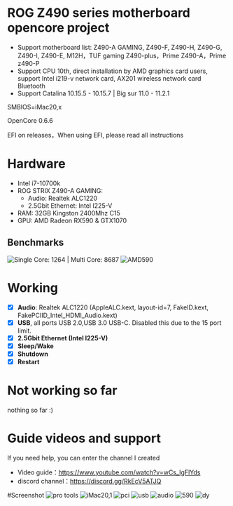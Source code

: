 # ROG Z490 series motherboard opencore project

- Support motherboard list: Z490-A GAMING, Z490-F, Z490-H, Z490-G, Z490-I, Z490-E, M12H，TUF gaming Z490-plus，Prime Z490-A，Prime z490-P
- Support CPU 10th, direct installation by AMD graphics card users, support Intel i219-v network card, AX201 wireless network card Bluetooth
- Support Catalina 10.15.5 - 10.15.7 | Big sur 11.0 - 11.2.1

SMBIOS=iMac20,x

OpenCore 0.6.6

EFI on releases，When using EFI, please read all instructions

# Hardware
- Intel i7-10700k
- ROG STRIX Z490-A GAMING:
	- Audio: Realtek ALC1220
	- 2.5Gbit Ethernet: Intel I225-V
- RAM: 32GB Kingston 2400Mhz C15
- GPU: AMD Radeon RX590 & GTX1070

## Benchmarks



![Single Core: 1264 | Multi Core: 8687](https://github.com/xiaovie/-Hackintosh-i7-10700k-ROG-STRIX-Z490-A-GAMING-RX-590.zip/blob/master/10700K.png)
![AMD590](https://github.com/xiaovie/-Hackintosh-i7-10700k-ROG-STRIX-Z490-A-GAMING-RX-590.zip/blob/master/AMD%20590%20.png)

# Working
- [x] **Audio**: Realtek ALC1220 (AppleALC.kext, layout-id=7, FakeID.kext, FakePCIID_Intel_HDMI_Audio.kext)
- [x] **USB**, all ports USB 2.0,USB 3.0 USB-C. Disabled this due to the 15 port limit.
- [x] **2.5Gbit Ethernet (Intel I225-V)**
- [x] **Sleep/Wake**
- [x] **Shutdown**
- [x] **Restart**

# Not working so far
nothing so far :)

# Guide videos and support


If you need help, you can enter the channel I created

- Video guide：https://www.youtube.com/watch?v=wCs_IgFlYds
- discord channel：https://discord.gg/RkEcV5ATJQ

#Screenshot
![pro tools](https://github.com/xiaovie/-Hackintosh-i7-10700k-ROG-STRIX-Z490-A-GAMING-RX-590.zip/blob/master/Pro%20tools.jpg)
![iMac20,1](https://github.com/xiaovie/-Hackintosh-i7-10700k-ROG-STRIX-Z490-A-GAMING-RX-590.zip/blob/master/iMac20%2C1.jpg)
![pci](https://github.com/xiaovie/-Hackintosh-i7-10700k-ROG-STRIX-Z490-A-GAMING-RX-590.zip/blob/master/pci.png)
![usb](https://github.com/xiaovie/-Hackintosh-i7-10700k-ROG-STRIX-Z490-A-GAMING-RX-590.zip/blob/master/usb.png)
![audio](https://github.com/xiaovie/-Hackintosh-i7-10700k-ROG-STRIX-Z490-A-GAMING-RX-590.zip/blob/master/%E5%A3%B0%E5%8D%A1.png)
![590](https://github.com/xiaovie/-Hackintosh-i7-10700k-ROG-STRIX-Z490-A-GAMING-RX-590.zip/blob/master/%E6%98%BE%E5%8D%A1.png)
![dy](https://github.com/xiaovie/-Hackintosh-i7-10700k-ROG-STRIX-Z490-A-GAMING-RX-590.zip/blob/master/%E7%94%B5%E6%BA%90.png)
